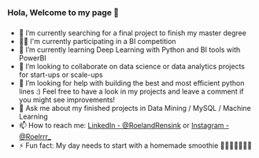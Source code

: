 ### Hola, Welcome to my page 👋
### 


- 🔭 I’m currently searching for a final project to finish my master degree
- 👷🏻 I'm currently participating in a BI competition 
- 🌱 I’m currently learning Deep Learning with Python and BI tools with PowerBI
- 👯 I’m looking to collaborate on data science or data analytics projects for start-ups or scale-ups 
- 🤔 I’m looking for help with building the best and most efficient python lines :)
     Feel free to have a look in my projects and leave a comment if you might see improvements!
- 💬 Ask me about my finished projects in Data Mining / MySQL / Machine Learning 
- 📫 How to reach me: [LinkedIn - @RoelandRensink](https://www.linkedin.com/in/roeland-rensink-44a63914a/) or [Instagram - @Roelrrr_](https://www.instagram.com/roelrrr_/)
- ⚡ Fun fact: My day needs to start with a homemade smoothie 🍌🍓🍏🥦🥒🥕🥭
